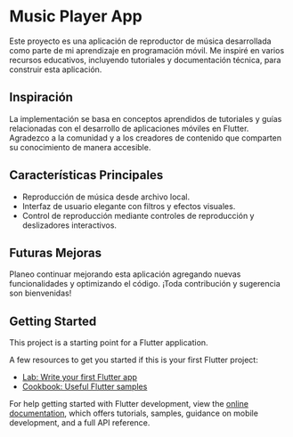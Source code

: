 # Music Player App

Este proyecto es una aplicación de reproductor de música desarrollada como parte de mi aprendizaje en programación móvil. Me inspiré en varios recursos educativos, incluyendo tutoriales y documentación técnica, para construir esta aplicación.

## Inspiración

La implementación se basa en conceptos aprendidos de tutoriales y guías relacionadas con el desarrollo de aplicaciones móviles en Flutter. Agradezco a la comunidad y a los creadores de contenido que comparten su conocimiento de manera accesible.

## Características Principales

- Reproducción de música desde archivo local.
- Interfaz de usuario elegante con filtros y efectos visuales.
- Control de reproducción mediante controles de reproducción y deslizadores interactivos.

## Futuras Mejoras

Planeo continuar mejorando esta aplicación agregando nuevas funcionalidades y optimizando el código. ¡Toda contribución y sugerencia son bienvenidas!

## Getting Started

This project is a starting point for a Flutter application.

A few resources to get you started if this is your first Flutter project:

- [Lab: Write your first Flutter app](https://docs.flutter.dev/get-started/codelab)
- [Cookbook: Useful Flutter samples](https://docs.flutter.dev/cookbook)

For help getting started with Flutter development, view the
[online documentation](https://docs.flutter.dev/), which offers tutorials,
samples, guidance on mobile development, and a full API reference.
